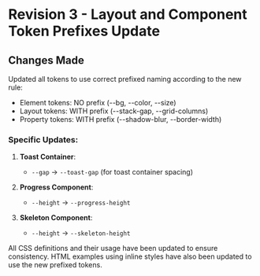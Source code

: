 # Revision 3 - Layout and Component Token Prefixes Update

## Changes Made

Updated all tokens to use correct prefixed naming according to the new rule:
- Element tokens: NO prefix (--bg, --color, --size)
- Layout tokens: WITH prefix (--stack-gap, --grid-columns)
- Property tokens: WITH prefix (--shadow-blur, --border-width)

### Specific Updates:

1. **Toast Container**:
   - `--gap` → `--toast-gap` (for toast container spacing)

2. **Progress Component**:
   - `--height` → `--progress-height`

3. **Skeleton Component**:
   - `--height` → `--skeleton-height`

All CSS definitions and their usage have been updated to ensure consistency. HTML examples using inline styles have also been updated to use the new prefixed tokens.